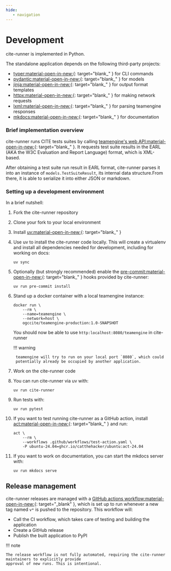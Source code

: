 ```yaml
---
hide:
   - navigation
---
```


# Development

cite-runner is implemented in Python.

The standalone application depends on the following third-party projects:

- [typer:material-open-in-new:]{: target="blank_" } for CLI commands
- [pydantic:material-open-in-new:]{: target="blank_" } for models
- [jinja:material-open-in-new:]{: target="blank_" } for output format templates
- [httpx:material-open-in-new:]{: target="blank_" } for making network requests
- [lxml:material-open-in-new:]{: target="blank_" } for parsing teamengine responses
- [mkdocs:material-open-in-new:]{: target="blank_" } for documentation

### Brief implementation overview

cite-runner runs CITE tests suites by calling [teamengine's web API:material-open-in-new:]{: target="blank_" }. It
requests test suite results in the EARL (AKA the W3C Evaluation and Report
Language) format, which is XML-based.

After obtaining a test suite run result in EARL format, cite-runner parses it
into an instance of `models.TestSuiteResult`, its internal data structure.From
there, it is able to serialize it into either JSON or markdown.


### Setting up a development environment

In a brief nutshell:

1. Fork the cite-runner repository

2. Clone your fork to your local environment

3. Install [uv:material-open-in-new:]{: target="blank_" }

4. Use uv to install the cite-runner code locally. This will create a virtualenv and install all
   dependencies needed for development, including for working on docs:

    ```shell
    uv sync
    ```

5. Optionally (but strongly recommended) enable the [pre-commit:material-open-in-new:]{: target="blank_" } hooks
   provided by cite-runner:

    ```shell
    uv run pre-commit install
    ```

6. Stand up a docker container with a local teamengine instance:

    ```shell
    docker run \
        --rm \
        --name=teamengine \
        --network=host \
        ogccite/teamengine-production:1.0-SNAPSHOT
    ```

    You should now be able to use `http:localhost:8080/teamengine` in
    cite-runner

    !!! warning

        teamengine will try to run on your local port `8080`, which could
        potentially already be occupied by another application.

7. Work on the cite-runner code

8. You can run cite-runner via uv with:

    ```shell
    uv run cite-runner
    ```

9. Run tests with:

    ```shell
    uv run pytest
    ```

9. If you want to test running cite-runner as a GitHub action, install [act:material-open-in-new:]{: target="blank_" }
   and run:

    ```shell
    act \
        --rm \
        --workflows .github/workflows/test-action.yaml \
        -P ubuntu-24.04=ghcr.io/catthehacker/ubuntu:act-24.04
    ```

10. If you want to work on documentation, you can start the mkdocs server with:

    ```shell
    uv run mkdocs serve
    ```


## Release management

cite-runner releases are managed with a [GitHub actions workflow:material-open-in-new:]{: target="_blank" }, which is
set up to run whenever a new tag named `v*` is pushed to the repository. This workflow will:

- Call the CI workflow, which takes care of testing and building the application
- Create a GitHub release
- Publish the built application to PyPI

!!! note

    The release workflow is not fully automated, requiring the cite-runner maintainers to explicitly provide
    approval of new runs. This is intentional.



[act:material-open-in-new:]: https://nektosact.com/introduction.html
[GitHub actions workflow:material-open-in-new:]: https://github.com/OSGeo/cite-runner/blob/main/.github/workflows/release.yaml
[httpx:material-open-in-new:]: https://www.python-httpx.org/
[jinja:material-open-in-new:]: https://jinja.palletsprojects.com/en/stable/
[lxml:material-open-in-new:]: https://lxml.de/
[mkdocs:material-open-in-new:]: https://www.mkdocs.org/
[pre-commit:material-open-in-new:]: https://pre-commit.com/
[pydantic:material-open-in-new:]: https://docs.pydantic.dev/latest/
[teamengine's web API:material-open-in-new:]: https://opengeospatial.github.io/teamengine/users.html
[typer:material-open-in-new:]: https://typer.tiangolo.com/
[uv:material-open-in-new:]: https://docs.astral.sh/uv/
